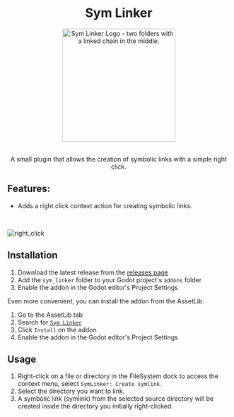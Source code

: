 <div align="center">

# Sym Linker

<img alt="Sym Linker Logo - two folders with a linked chain in the middle." src="https://github.com/KANAjetzt/sym_linker/blob/main/icon.png" width="256" />

<br />
<br />

A small plugin that allows the creation of symbolic links with a simple right click.

</div>

## Features:

- Adds a right click context action for creating symbolic links. <br/>
<br/>

![right_click](https://github.com/user-attachments/assets/d1edb7af-c834-4b5a-a18e-200c6c9da8a6)

## Installation

1. Download the latest release from the [releases page](https://github.com/GodotModding/godot-mod-tool)
1. Add the `sym_linker` folder to your Godot project's `addons` folder
1. Enable the addon in the Godot editor's Project Settings

Even more convenient, you can install the addon from the AssetLib.

1. Go to the AssetLib tab
1. Search for [`Sym Linker`](https://godotengine.org/asset-library/asset?filter=mod+loader+dev+tool)
1. Click `Install` on the addon
1. Enable the addon in the Godot editor's Project Settings

## Usage

1. Right-click on a file or directory in the FileSystem dock to access the context menu, select `SymLinker: Create symlink`.
1. Select the directory you want to link.
1. A symbolic link (symlink) from the selected source directory will be created inside the directory you initially right-clicked.
